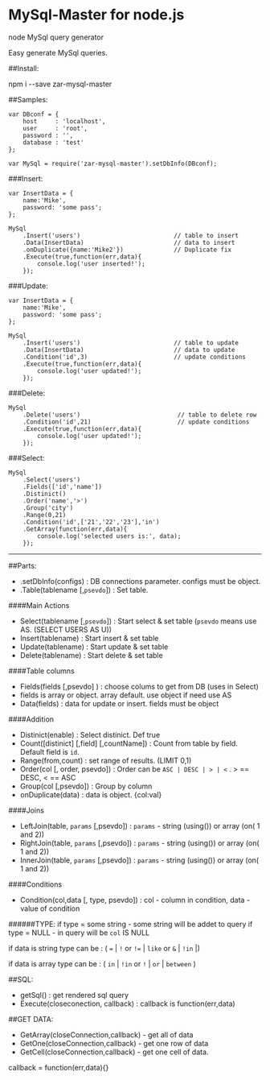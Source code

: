 # MySql-Master for node.js
node MySql query generator

Easy generate MySql queries.

##Install:

npm i --save zar-mysql-master

##Samples:
```
var DBconf = {
    host     : 'localhost',
    user     : 'root',
    password : '',
    database : 'test'
};
```

```
var MySql = require('zar-mysql-master').setDbInfo(DBconf);
```

###Insert:

```
var InsertData = {
    name:'Mike',
    password: 'some pass';
};

MySql
    .Insert('users')                          // table to insert
    .Data(InsertData)                         // data to insert
    .onDuplicate({name:'Mike2'})              // Duplicate fix
    .Execute(true,function(err,data){
        console.log('user inserted!');
    });
```

###Update:

```
var InsertData = {
    name:'Mike',
    password: 'some pass';
};

MySql
    .Insert('users')                          // table to update
    .Data(InsertData)                         // data to update
    .Condition('id',3)                        // update conditions
    .Execute(true,function(err,data){
        console.log('user updated!');
    });
```

###Delete:

```
MySql
    .Delete('users')                           // table to delete row
    .Condition('id',21)                        // update conditions
    .Execute(true,function(err,data){
        console.log('user updated!');
    });
```

###Select:

```
MySql
    .Select('users')
    .Fields(['id','name'])
    .Distinict()
    .Order('name','>')
    .Group('city')
    .Range(0,21)
    .Condition('id',['21','22','23'],'in')
    .GetArray(function(err,data){
        console.log('selected users is:', data);
    });
```

---

##Parts:
- .setDbInfo(configs) : DB connections parameter. configs must be object.
- .Table(tablename [,`psevdo`])   : Set table.

####Main Actions
- Select(tablename [,`psevdo`])   : Start select & set table (`psevdo` means use AS. (SELECT USERS AS U))
- Insert(tablename)   : Start insert & set table
- Update(tablename)   : Start update & set table
- Delete(tablename)   : Start delete & set table

####Table columns
- Fields(fields [,psevdo] ) : choose colums to get from DB (uses in Select)
- fields is array or object. array default. use object if need use AS
- Data(fields) : data for update or insert. fields must be object

####Addition
- Distinict(enable) : Select distinict. Def true
- Count([distinict] [,field] [,countName]) : Count from table by field. Default field is `id`.
- Range(from,count) : set range of results. (LIMIT 0,1)
- Order(col [, order, psevdo]) : Order can be `ASC | DESC | > | <` . > == DESC, < == ASC
- Group(col [,psevdo]) : Group by column
- onDuplicate(data) : data is object. {col:val}

####Joins
- LeftJoin(table, `params` [,psevdo]) : `params` - string (using()) or array (on( 1 and 2)) 
- RightJoin(table, `params` [,psevdo]) : `params` - string (using()) or array (on( 1 and 2)) 
- InnerJoin(table, `params` [,psevdo]) : `params` - string (using()) or array (on( 1 and 2)) 

####Conditions
- Condition(col,data [, type, psevdo]) : col - column in condition, data - value of condition

######TYPE:
if type = some string - some string will be addet to query
if type = NULL - in query will be `col` IS NULL

if data is string
type can be : ( `=` | `!` or `!=` | `like` or `&` | `!in` |)

if data is array
type can be : ( `in` | `!in` or `!` | `or` | `between` )

##SQL:
- getSql() : get rendered sql query
- Execute(closeconection, callback) : callback is function(err,data)

##GET DATA:
- GetArray(closeConnection,callback) - get all of data
- GetOne(closeConnection,callback) - get one row of data 
- GetCell(closeConnection,callback) - get one cell of data.

callback = function(err,data){}